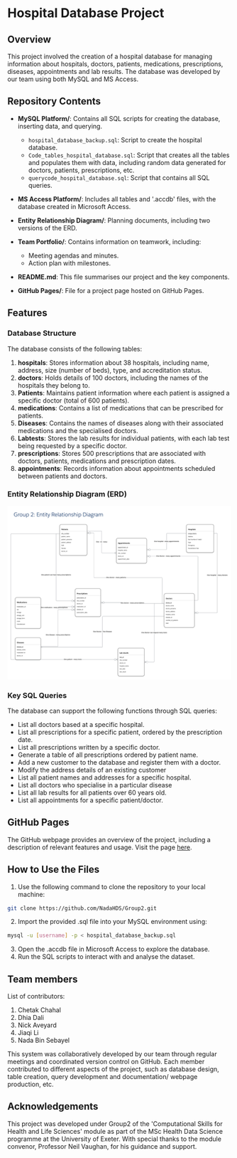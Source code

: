# Hospital Database Project
## Overview
This project involved the creation of a hospital database for managing information about hospitals, doctors, patients, medications, prescriptions, diseases, appointments and lab results. The database was developed by our team using both MySQL and MS Access.
## Repository Contents
- **MySQL Platform/**: Contains all SQL scripts for creating the database, inserting data, and querying.
  - `hospital_database_backup.sql`: Script to create the hospital database.
  - `Code_tables_hospital_database.sql`: Script that creates all the tables and populates them with data, including random data generated for doctors, patients, prescriptions, etc.
  - `querycode_hospital_database.sql`: Script that contains all SQL queries.

- **MS Access Platform/**: Includes all tables and '.accdb' files, with the database created in Microsoft Access.

- **Entity Relationship Diagram/**: Planning documents, including two versions of the ERD.
  
- **Team Portfolio/**: Contains information on teamwork, including:
  - Meeting agendas and minutes.
  - Action plan with milestones.

- **README.md**: This file summarises our project and the key components.
  
- **GitHub Pages/**: File for a project page hosted on GitHub Pages.
## Features
### Database Structure
The database consists of the following tables:
1. **hospitals**: Stores information about 38 hospitals, including name, address, size (number of beds), type, and accreditation status.
2. **doctors**: Holds details of 100 doctors, including the names of the hospitals they belong to.
3. **Patients**: Maintains patient information where each patient is assigned a specific doctor (total of 600 patients).
4. **medications**: Contains a list of medications that can be prescribed for patients.
5. **Diseases**: Contains the names of diseases along with their associated medications and the specialised doctors.
6. **Labtests**: Stores the lab results for individual patients, with each lab test being requested by a specific doctor.
7. **prescriptions**: Stores 500 prescriptions that are associated with doctors, patients, medications and prescription dates.
8. **appointments**: Records information about appointments scheduled between patients and doctors.
### Entity Relationship Diagram (ERD)

![Entity Relationship Diagram](Entity%20Relationship%20Diagram/Hospital%20DataBase_Entity%20Relationship%20Diagram.png)
### Key SQL Queries
The database can support the following functions through SQL queries:
- List all doctors based at a specific hospital.
- List all prescriptions for a specific patient, ordered by the prescription date.
- List all prescriptions written by a specific doctor.
- Generate a table of all prescriptions ordered by patient name.
- Add a new customer to the database and register them with a doctor.
- Modify the address details of an existing customer
- List all patient names and addresses for a specific hospital.
- List all doctors who specialise in a particular disease
- List all lab results for all patients over 60 years old.
- List all appointments for a specific patient/doctor.
## GitHub Pages
The GitHub webpage provides an overview of the project, including a description of relevant features and usage. Visit the page [here](https://nadahds.github.io/Group2/).
## How to Use the Files
1. Use the following command to clone the repository to your local machine:
```bash
git clone https://github.com/NadaHDS/Group2.git
```
2. Import the provided .sql file into your MySQL environment using:
```bash
mysql -u [username] -p < hospital_database_backup.sql
```
3. Open the .accdb file in Microsoft Access to explore the database.
4. Run the SQL scripts to interact with and analyse the dataset.
## Team members
List of contributors:
1. Chetak Chahal
2. Dhia Dali
3. Nick Aveyard
4. Jiaqi Li
5. Nada Bin Sebayel

This system was collaboratively developed by our team through regular meetings and coordinated version control on GitHub. Each member contributed to different aspects of the project, such as database design, table creation, query development and documentation/ webpage production, etc.
## Acknowledgements
This project was developed under Group2 of the 'Computational Skills for Health and Life Sciences' module as part of the MSc Health Data Science programme at the University of Exeter. With special thanks to the module convenor, Professor Neil Vaughan, for his guidance and support.
